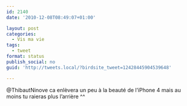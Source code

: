 ```yaml
---
id: 2140
date: '2010-12-08T08:49:07+01:00'

layout: post
categories:
  - Vis ma vie
tags:
  - tweet
format: status
publish_social: no
guid: 'http://tweets.local/?birdsite_tweet=12428445904539648'

---
```


@ThibautNinove ca enlèvera un peu à la beauté de l’iPhone 4 mais au moins tu raieras plus l’arrière ^^